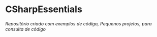 # CSharpEssentials

###### Repositório criado com exemplos de código, Pequenos projetos, para consulta de código  #####
